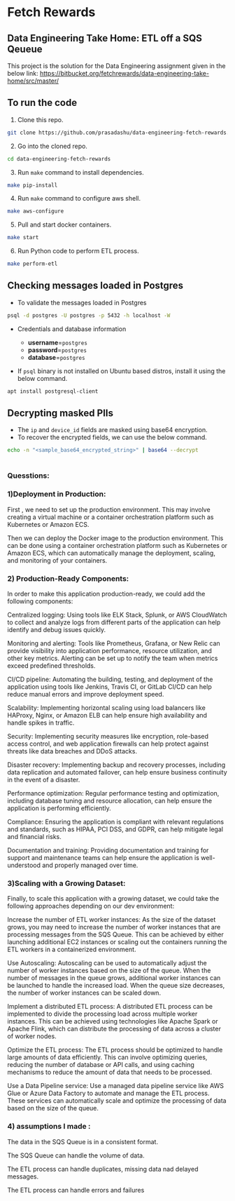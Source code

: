 # Fetch Rewards #
## Data Engineering Take Home: ETL off a SQS Qeueue ##

This project is the solution for the Data Engineering assignment given in the below link:
https://bitbucket.org/fetchrewards/data-engineering-take-home/src/master/

## To run the code
1. Clone this repo.
```bash
git clone https://github.com/prasadashu/data-engineering-fetch-rewards.git
```

2. Go into the cloned repo.
```bash
cd data-engineering-fetch-rewards
```

3. Run `make` command to install dependencies.
```bash
make pip-install
```

4. Run `make` command to configure aws shell.
```bash
make aws-configure
```

5. Pull and start docker containers.
```bash
make start
```

6. Run Python code to perform ETL process.
```bash
make perform-etl
```

## Checking messages loaded in Postgres
- To validate the messages loaded in Postgres
```bash
psql -d postgres -U postgres -p 5432 -h localhost -W
```
- Credentials and database information
    - **username**=`postgres`
    - **password**=`postgres`
    - **database**=`postgres`

- If `psql` binary is not installed on Ubuntu based distros, install it using the below command.
```bash
apt install postgresql-client
```

## Decrypting masked PIIs
- The `ip` and `device_id` fields are masked using base64 encryption.
- To recover the encrypted fields, we can use the below command.
```bash
echo -n "<sample_base64_encrypted_string>" | base64 --decrypt
```


#

### Quesstions:

### 1)Deployment in Production: 

First , we need to set up the production environment. This may involve creating a virtual machine or a container orchestration platform such as Kubernetes or Amazon ECS.

Then we can deploy the Docker image to the production environment. This can be done using a container orchestration platform such as Kubernetes or Amazon ECS, which can automatically manage the deployment, scaling, and monitoring of your containers.

### 2) Production-Ready Components:

In order to make this application production-ready, we could add the following components:

Centralized logging: Using tools like ELK Stack, Splunk, or AWS CloudWatch to collect and analyze logs from different parts of the application can help identify and debug issues quickly.

Monitoring and alerting: Tools like Prometheus, Grafana, or New Relic can provide visibility into application performance, resource utilization, and other key metrics. Alerting can be set up to notify the team when metrics exceed predefined thresholds.

CI/CD pipeline: Automating the building, testing, and deployment of the application using tools like Jenkins, Travis CI, or GitLab CI/CD can help reduce manual errors and improve deployment speed.

Scalability: Implementing horizontal scaling using load balancers like HAProxy, Nginx, or Amazon ELB can help ensure high availability and handle spikes in traffic.


Security: Implementing security measures like encryption, role-based access control, and web application firewalls can help protect against threats like data breaches and DDoS attacks.

Disaster recovery: Implementing backup and recovery processes, including data replication and automated failover, can help ensure business continuity in the event of a disaster.

Performance optimization: Regular performance testing and optimization, including database tuning and resource allocation, can help ensure the application is performing efficiently.

Compliance: Ensuring the application is compliant with relevant regulations and standards, such as HIPAA, PCI DSS, and GDPR, can help mitigate legal and financial risks.

Documentation and training: Providing documentation and training for support and maintenance teams can help ensure the application is well-understood and properly managed over time.

### 3)Scaling with a Growing Dataset:

Finally, to scale this application with a growing dataset, we could take the following approaches depending on our dev environment:

Increase the number of ETL worker instances: As the size of the dataset grows, you may need to increase the number of worker instances that are processing messages from the SQS Queue. This can be achieved by either launching additional EC2 instances or scaling out the containers running the ETL workers in a containerized environment.

Use Autoscaling: Autoscaling can be used to automatically adjust the number of worker instances based on the size of the queue. When the number of messages in the queue grows, additional worker instances can be launched to handle the increased load. When the queue size decreases, the number of worker instances can be scaled down.

Implement a distributed ETL process: A distributed ETL process can be implemented to divide the processing load across multiple worker instances. This can be achieved using technologies like Apache Spark or Apache Flink, which can distribute the processing of data across a cluster of worker nodes.

Optimize the ETL process: The ETL process should be optimized to handle large amounts of data efficiently. This can involve optimizing queries, reducing the number of database or API calls, and using caching mechanisms to reduce the amount of data that needs to be processed.

Use a Data Pipeline service: Use a managed data pipeline service like AWS Glue or Azure Data Factory to automate and manage the ETL process. These services can automatically scale and optimize the processing of data based on the size of the queue.

### 4) assumptions I made :

The data in the SQS Queue is in a consistent format.

The SQS Queue can handle the volume of data.

The ETL process can handle duplicates, missing data nad delayed messages.

The ETL process can handle errors and failures

